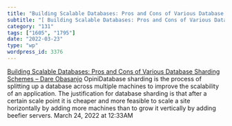 ```yaml
---
title: "Building Scalable Databases: Pros and Cons of Various Database Sharding Schemes – Dare Obasanjo"
subtitle: "[ Building Scalable Databases: Pros and Cons of Various Database Sharding Schemes – Dare Obasanjo](h..."
category: "131"
tags: ["1605", "1795"]
date: "2022-03-23"
type: "wp"
wordpress_id: 3376
---
```

[ Building Scalable Databases: Pros and Cons of Various Database Sharding Schemes – Dare Obasanjo](http://www.25hoursaday.com/weblog/2009/01/16/BuildingScalableDatabasesProsAndConsOfVariousDatabaseShardingSchemes.aspx)
 OpiniDatabase sharding is the process of splitting up a database across multiple machines to improve the scalability of an application. The justification for database sharding is that after a certain scale point it is cheaper and more feasible to scale a site horizontally by adding more machines than to grow it vertically by adding beefier servers.
March 24, 2022 at 12:33AM